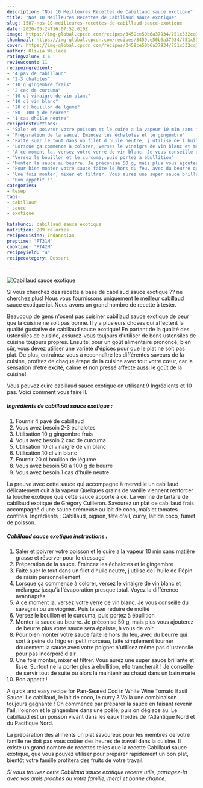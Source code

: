 ```yaml
---
description: "Nos 10 Meilleures Recettes de Cabillaud sauce exotique"
title: "Nos 10 Meilleures Recettes de Cabillaud sauce exotique"
slug: 1507-nos-10-meilleures-recettes-de-cabillaud-sauce-exotique
date: 2020-05-24T16:07:52.610Z
image: https://img-global.cpcdn.com/recipes/3459ce50b6a37934/751x532cq70/cabillaud-sauce-exotique-photo-principale-de-la-recette.jpg
thumbnail: https://img-global.cpcdn.com/recipes/3459ce50b6a37934/751x532cq70/cabillaud-sauce-exotique-photo-principale-de-la-recette.jpg
cover: https://img-global.cpcdn.com/recipes/3459ce50b6a37934/751x532cq70/cabillaud-sauce-exotique-photo-principale-de-la-recette.jpg
author: Olivia Wallace
ratingvalue: 3.6
reviewcount: 11
recipeingredient:
- "4 pav de cabillaud"
- "2-3 chalotes"
- "10 g gingembre frais"
- "2 cac de curcuma"
- "10 cl vinaigre de vin blanc"
- "10 cl vin blanc"
- "20 cl bouillon de lgume"
- "50  100 g de beurre"
- "1 cas dhuile neutre"
recipeinstructions:
- "Saler et poivrer votre poisson et le cuire a la vapeur 10 min sans matière grasse et réserver pour le dressage"
- "Préparation de la sauce. Émincez les échalotes et le gingembre"
- "Faite suer le tout dans un filet d huile neutre, j utilise de l huile de Pépin de raisin personnellement."
- "Lorsque ça commence à colorer, versez le vinaigre de vin blanc et mélangez jusqu&#39;à l&#39;évaporation presque total. Voyez la différence avant/après"
- "A ce moment la, versez votre verre de vin blanc. Je vous conseille du savagnin ou un viognier. Puis laisser réduire de moitié"
- "Versez le bouillon et le curcuma, puis portez à ébullition"
- "Monter la sauce au beurre. Je préconise 50 g, mais plus vous ajouterez de beurre plus votre sauce sera épaisse, à vous de voir."
- "Pour bien monter votre sauce faite le hors du feu, avec du beurre qui sort à peine du frigo en petit morceau, faite simplement tourner doucement la sauce avec votre poignet n&#39;utilisez même pas d&#39;ustensile pour pas incorporé d air"
- "Une fois monter, mixer et filtrer. Vous aurez une super sauce brillante et lisse. Surtout ne la porter plus à ébullition, elle trancherait ! Je conseille de servir tout de suite ou alors la maintenir au chaud dans un bain marie"
- "Bon appetit !"
categories:
- Resep
tags:
- cabillaud
- sauce
- exotique

katakunci: cabillaud sauce exotique 
nutrition: 209 calories
recipecuisine: Indonesian
preptime: "PT31M"
cooktime: "PT42M"
recipeyield: "4"
recipecategory: Dessert

---
```



![Cabillaud sauce exotique](https://img-global.cpcdn.com/recipes/3459ce50b6a37934/751x532cq70/cabillaud-sauce-exotique-photo-principale-de-la-recette.jpg)

Si vous cherchez des recette à base de cabillaud sauce exotique ?? ne cherchez plus! Nous vous fournissons uniquement le meilleur cabillaud sauce exotique ici. Nous avons un grand nombre de recette à tester.

Beaucoup de gens n'osent pas cuisiner cabillaud sauce exotique de peur que la cuisine ne soit pas bonne. Il y a plusieurs choses qui affectent la qualité gustative de cabillaud sauce exotique! En partant de la qualité des ustensiles de cuisine, assurez-vous toujours d'utiliser de bons ustensiles de cuisine toujours propres. Ensuite, pour un goût alimentaire prononcé, bien sûr, vous devez utiliser une variété d'épices pour que le plat ne soit pas plat. De plus, entraînez-vous à reconnaître les différentes saveurs de la cuisine, profitez de chaque étape de la cuisine avec tout votre cœur, car la sensation d'être excité, calme et non pressé affecte aussi le goût de la cuisine!

<!--inarticleads1-->

Vous pouvez cuire cabillaud sauce exotique en utilisant 9 Ingrédients et 10 pas. Voici comment vous faire il.

##### Ingrédients de cabillaud sauce exotique :

1. Fournir 4 pavé de cabillaud
1. Vous avez besoin 2-3 échalotes
1. Utilisation 10 g gingembre frais
1. Vous avez besoin 2 cac de curcuma
1. Utilisation 10 cl vinaigre de vin blanc
1. Utilisation 10 cl vin blanc
1. Fournir 20 cl bouillon de légume
1. Vous avez besoin 50 à 100 g de beurre
1. Vous avez besoin 1 cas d&#39;huile neutre


La preuve avec cette sauce qui accompagne à merveille un cabillaud délicatement cuit à la vapeur Quelques grains de vanille viennent renforcer la touche exotique que cette sauce apporte à ce. La verrine de tartare de cabillaud exotique de Grégory Cuilleron. Savourez un plat de cabillaud frais accompagné d&#39;une sauce crémeuse au lait de coco, maïs et tomates confites. Ingrédients : Cabillaud, oignon, tête d&#39;ail, curry, lait de coco, fumet de poisson. 

<!--inarticleads2-->

##### Cabillaud sauce exotique instructions :

1. Saler et poivrer votre poisson et le cuire a la vapeur 10 min sans matière grasse et réserver pour le dressage
1. Préparation de la sauce. Émincez les échalotes et le gingembre
1. Faite suer le tout dans un filet d huile neutre, j utilise de l huile de Pépin de raisin personnellement.
1. Lorsque ça commence à colorer, versez le vinaigre de vin blanc et mélangez jusqu&#39;à l&#39;évaporation presque total. Voyez la différence avant/après
1. A ce moment la, versez votre verre de vin blanc. Je vous conseille du savagnin ou un viognier. Puis laisser réduire de moitié
1. Versez le bouillon et le curcuma, puis portez à ébullition
1. Monter la sauce au beurre. Je préconise 50 g, mais plus vous ajouterez de beurre plus votre sauce sera épaisse, à vous de voir.
1. Pour bien monter votre sauce faite le hors du feu, avec du beurre qui sort à peine du frigo en petit morceau, faite simplement tourner doucement la sauce avec votre poignet n&#39;utilisez même pas d&#39;ustensile pour pas incorporé d air
1. Une fois monter, mixer et filtrer. Vous aurez une super sauce brillante et lisse. Surtout ne la porter plus à ébullition, elle trancherait ! Je conseille de servir tout de suite ou alors la maintenir au chaud dans un bain marie
1. Bon appetit !


A quick and easy recipe for Pan-Seared Cod in White Wine Tomato Basil Sauce! Le cabillaud, le lait de coco, le curry ? Voilà une combinaison toujours gagnante ! On commence par préparer la sauce en faisant revenir l&#39;ail, l&#39;oignon et le gingembre dans une poêle, puis on déglace au. Le cabillaud est un poisson vivant dans les eaux froides de l&#39;Atlantique Nord et du Pacifique Nord. 

<!--inarticleads1-->

<p>
La préparation des aliments un plat savoureux pour les membres de votre famille ne doit pas vous coûter des heures de travail dans la cuisine. Il existe un grand nombre de recettes telles que la recette Cabillaud sauce exotique, que vous pouvez utiliser pour préparer rapidement un bon plat, bientôt votre famille profitera des fruits de votre travail.
</p>

<p>
<i>Si vous trouvez cette Cabillaud sauce exotique recette utile, partagez-la avec vos amis proches ou votre famille, merci et bonne chance.</i>
</p>
